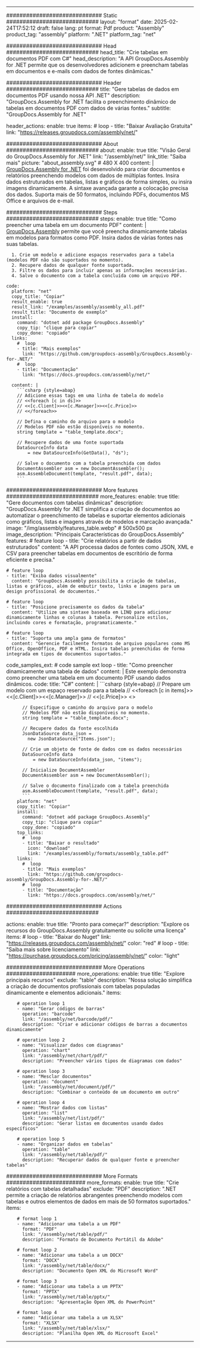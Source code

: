 



---
############################# Static ############################
layout: "format"
date:  2025-02-24T17:52:12
draft: false
lang: pt
format: Pdf
product: "Assembly"
product_tag: "assembly"
platform: ".NET"
platform_tag: "net"

############################# Head ############################
head_title: "Crie tabelas em documentos PDF com C#"
head_description: "A API GroupDocs.Assembly for .NET permite que os desenvolvedores adicionem e preencham tabelas em documentos e e-mails com dados de fontes dinâmicas."

############################# Header ############################
title: "Gere tabelas de dados em documentos PDF usando nossa API .NET" 
description: "GroupDocs.Assembly for .NET facilita o preenchimento dinâmico de tabelas em documentos PDF com dados de várias fontes."
subtitle: "GroupDocs.Assembly for .NET" 

header_actions:
  enable: true
  items:
    #  loop
    - title: "Baixar Avaliação Gratuita"
      link: "https://releases.groupdocs.com/assembly/net/"
      
############################# About ############################
about:
    enable: true
    title: "Visão Geral do GroupDocs.Assembly for .NET"
    link: "/assembly/net/"
    link_title: "Saiba mais"
    picture: "about_assembly.svg" # 480 X 400
    content: |
       [GroupDocs.Assembly for .NET](/assembly/net/) foi desenvolvido para criar documentos e relatórios preenchendo modelos com dados de múltiplas fontes. Insira dados estruturados em tabelas, listas e gráficos de forma simples, ou insira imagens dinamicamente. A sintaxe avançada garante a colocação precisa dos dados. Suporta mais de 50 formatos, incluindo PDFs, documentos MS Office e arquivos de e-mail.

############################# Steps ############################
steps:
    enable: true
    title: "Como preencher uma tabela em um documento PDF"
    content: |
      [GroupDocs.Assembly](/assembly/net/) permite que você preencha dinamicamente tabelas em modelos para formatos como PDF. Insira dados de várias fontes nas suas tabelas.
      
      1. Crie um modelo e adicione espaços reservados para a tabela (modelos PDF não são suportados no momento).
      2. Recupere dados de qualquer fonte suportada.
      3. Filtre os dados para incluir apenas as informações necessárias.
      4. Salve o documento com a tabela concluída como um arquivo PDF.
   
    code:
      platform: "net"
      copy_title: "Copiar"
      result_enable: true
      result_link: "/examples/assembly/assembly_all.pdf"
      result_title: "Documento de exemplo"
      install:
        command: "dotnet add package GroupDocs.Assembly"
        copy_tip: "clique para copiar"
        copy_done: "copiado"
      links:
        #  loop
        - title: "Mais exemplos"
          link: "https://github.com/groupdocs-assembly/GroupDocs.Assembly-for-.NET/"
        #  loop
        - title: "Documentação"
          link: "https://docs.groupdocs.com/assembly/net/"
          
      content: |
        ```csharp {style=abap}
        // Adicione essas tags em uma linha de tabela do modelo
        // <<foreach [c in ds]>>
        // <<[c.Client]>><<[c.Manager]>><<[c.Price]>>
        // <</foreach>>

        // Defina o caminho do arquivo para o modelo
        // Modelos PDF não estão disponíveis no momento.
        string template = "table_template.docx";

        // Recupere dados de uma fonte suportada
        DataSourceInfo data 
            = new DataSourceInfo(GetData(), "ds");

        // Salve o documento com a tabela preenchida com dados
        DocumentAssembler asm = new DocumentAssembler();
        asm.AssembleDocument(template, "result.pdf", data);
        ```            

############################# More features ############################
more_features:
  enable: true
  title: "Gere documentos com tabelas dinâmicas"
  description: "GroupDocs.Assembly for .NET simplifica a criação de documentos ao automatizar o preenchimento de tabelas e suportar elementos adicionais como gráficos, listas e imagens através de modelos e marcação avançada."
  image: "/img/assembly/features_table.webp" # 500x500 px
  image_description: "Principais Características do GroupDocs.Assembly"
  features:
    # feature loop
    - title: "Crie relatórios a partir de dados estruturados"
      content: "A API processa dados de fontes como JSON, XML e CSV para preencher tabelas em documentos de escritório de forma eficiente e precisa."

    # feature loop
    - title: "Exiba dados visualmente"
      content: "GroupDocs.Assembly possibilita a criação de tabelas, listas e gráficos, além de embutir texto, links e imagens para um design profissional de documentos."

    # feature loop
    - title: "Posicione precisamente os dados da tabela"
      content: "Utilize uma sintaxe baseada em LINQ para adicionar dinamicamente linhas e colunas à tabela. Personalize estilos, incluindo cores e formatação, programaticamente."

    # feature loop
    - title: "Suporta uma ampla gama de formatos"
      content: "Gerencie facilmente formatos de arquivo populares como MS Office, OpenOffice, PDF e HTML. Insira tabelas preenchidas de forma integrada em tipos de documentos suportados."
      
  code_samples_ext:
    # code sample ext loop
    - title: "Como preencher dinamicamente uma tabela de dados"
      content: |
        Este exemplo demonstra como preencher uma tabela em um documento PDF usando dados dinâmicos.
      code:
        title: "C#"
        content: |
          ```csharp {style=abap}
          // Prepare um modelo com um espaço reservado para a tabela
          // <<foreach [c in items]>> <<[c.Client]>><<[c.Manager]>>
          // <<[c.Price]>> <</foreach>>

          // Especifique o caminho do arquivo para o modelo
          // Modelos PDF não estão disponíveis no momento.
          string template = "table_template.docx";

          // Recupere dados da fonte escolhida
          JsonDataSource data_json = 
            new JsonDataSource("Items.json");

          // Crie um objeto de fonte de dados com os dados necessários
          DataSourceInfo data 
              = new DataSourceInfo(data_json, "items");

          // Inicialize DocumentAssembler
          DocumentAssembler asm = new DocumentAssembler();

          // Salve o documento finalizado com a tabela preenchida
          asm.AssembleDocument(template, "result.pdf", data);
          ```
        platform: "net"
        copy_title: "Copiar"
        install:
          command: "dotnet add package GroupDocs.Assembly"
          copy_tip: "clique para copiar"
          copy_done: "copiado"
        top_links:
          #  loop
          - title: "Baixar o resultado"
            icon: "download"
            link: "/examples/assembly/formats/assembly_table.pdf"
        links:
          #  loop
          - title: "Mais exemplos"
            link: "https://github.com/groupdocs-assembly/GroupDocs.Assembly-for-.NET/"
          #  loop
          - title: "Documentação"
            link: "https://docs.groupdocs.com/assembly/net/"
            

            


############################# Actions ############################

actions:
  enable: true
  title: "Pronto para começar?"
  description: "Explore os recursos do GroupDocs.Assembly gratuitamente ou solicite uma licença"
  items:
    #  loop
    - title: "Baixar do Nuget"
      link: "https://releases.groupdocs.com/assembly/net/"
      color: "red"
        #  loop
    - title: "Saiba mais sobre licenciamento"
      link: "https://purchase.groupdocs.com/pricing/assembly/net/"
      color: "light"


############################# More Operations #####################
more_operations:
    enable: true
    title: "Explore principais recursos"
    exclude: "table"
    description: "Nossa solução simplifica a criação de documentos profissionais com tabelas populadas dinamicamente e elementos adicionais."
    items: 
          
        # operation loop 1
        - name: "Gerar códigos de barras"
          operation: "barcode"
          link: "/assembly/net/barcode/pdf/"
          description: "Criar e adicionar códigos de barras a documentos dinamicamente"

        # operation loop 2
        - name: "Visualizar dados com diagramas"
          operation: "chart"
          link: "/assembly/net/chart/pdf/"
          description: "Preencher vários tipos de diagramas com dados"

        # operation loop 3
        - name: "Mesclar documentos"
          operation: "document"
          link: "/assembly/net/document/pdf/"
          description: "Combinar o conteúdo de um documento em outro"

        # operation loop 4
        - name: "Mostrar dados com listas"
          operation: "list"
          link: "/assembly/net/list/pdf/"
          description: "Gerar listas em documentos usando dados específicos"

        # operation loop 5
        - name: "Organizar dados em tabelas"
          operation: "table"
          link: "/assembly/net/table/pdf/"
          description: "Recuperar dados de qualquer fonte e preencher tabelas"
         
          
############################# More Formats ########################
more_formats:
    enable: true
    title: "Crie relatórios com tabelas detalhadas"
    exclude: "PDF"
    description: ".NET permite a criação de relatórios abrangentes preenchendo modelos com tabelas e outros elementos de dados em mais de 50 formatos suportados."
    items: 
          
        # format loop 1
        - name: "Adicionar uma tabela a um PDF"
          format: "PDF"
          link: "/assembly/net/table/pdf/"
          description: "Formato de Documento Portátil da Adobe"
          
        # format loop 2
        - name: "Adicionar uma tabela a um DOCX"
          format: "DOCX"
          link: "/assembly/net/table/docx/"
          description: "Documento Open XML do Microsoft Word"
          
        # format loop 3
        - name: "Adicionar uma tabela a um PPTX"
          format: "PPTX"
          link: "/assembly/net/table/pptx/"
          description: "Apresentação Open XML do PowerPoint"
          
        # format loop 4
        - name: "Adicionar uma tabela a um XLSX"
          format: "XLSX"
          link: "/assembly/net/table/xlsx/"
          description: "Planilha Open XML do Microsoft Excel"


          

---
